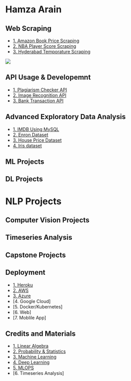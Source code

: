 # Hamza Arain

## Web Scraping 
* [1. Amazon Book Price Scraping]( https://github.com/mHamzaArain/Web_scraping/tree/master/Scrapy/Projects/amazon/amazon )
* [2. NBA Player Score Scraping]( https://github.com/mHamzaArain/Web_scraping/tree/master/Scrapy/Projects/nba )
* [3. Hyderabad Temporature Scraping]( https://github.com/mHamzaArain/weather-prediction/tree/master/xlsx%20data )

![](/images/positions_by_state.png)

## API Usage & Developemnt
* [1. Plagiarism Checker API]( https://github.com/mHamzaArain/-PlagiarismAPI )
* [2. Image Recognition API]( https://github.com/mHamzaArain/ImageRecognitionAPI- )
* [3. Bank Transaction API]( https://github.com/mHamzaArain/BankTransactionAPI )

## Advanced Exploratory Data Analysis
* [1. IMDB Using MySQL](  )
* [2. Enron Dataset]( https://github.com/mHamzaArain/enron_fraud_emials_analysis )
* [3. House Price Dataset]( https://github.com/mHamzaArain/House-Prices---Advanced-Regression-Techniques )
* [4. Iris dataset]()


## ML Projects

## DL Projects

# NLP Projects 

## Computer Vision Projects

## Timeseries Analysis

## Capstone Projects

## Deployment
* [1. Heroku]()
* [2. AWS]()
* [3. Azure]()
* [4. Google Cloud]
* [5. Docker/Kubernetes]
* [6. Web]
* [7. Moblile App]

## Credits and Materials
* [1. Linear Algebra]( )
* [2. Probability & Statistics]()
* [3. Machine Learning]()
* [4. Deep Learning]()
* [5. MLOPS]()
* [6. Timeseries Analysis]


